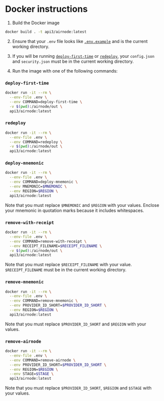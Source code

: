 # Docker instructions

1. Build the Docker image
```sh
docker build . -t api3/airnode:latest
```

2. Ensure that your `.env` file looks like [`.env.example`](/packages/deployer/.env.example) and is the current working directory.

3. If you will be running [`deploy-first-time`](#deploy-first-time) or [`redeploy`](#redeploy), your `config.json` and `security.json` must be in the current working directory.

4. Run the image with one of the following commands:

### `deploy-first-time`
```sh
docker run -it --rm \
  --env-file .env \
  --env COMMAND=deploy-first-time \
  -v $(pwd):/airnode/out \
  api3/airnode:latest
```

### `redeploy`

```sh
docker run -it --rm \
  --env-file .env \
  --env COMMAND=redeploy \
  -v $(pwd):/airnode/out \
  api3/airnode:latest
```

### `deploy-mnemonic`

```sh
docker run -it --rm \
  --env-file .env \
  --env COMMAND=deploy-mnemonic \
  --env MNEMONIC=$MNEMONIC \
  --env REGION=$REGION \
  api3/airnode:latest
```

Note that you must replace `$MNEMONIC` and `$REGION` with your values.
Enclose your mnemonic in quotation marks because it includes whitespaces.

### `remove-with-receipt`

```sh
docker run -it --rm \
  --env-file .env \
  --env COMMAND=remove-with-receipt \
  --env RECEIPT_FILENAME=$RECEIPT_FILENAME \
  -v $(pwd):/airnode/out \
  api3/airnode:latest
```

Note that you must replace `$RECEIPT_FILENAME` with your value.
`$RECEIPT_FILENAME` must be in the current working directory.

### `remove-mnemonic`

```sh
docker run -it --rm \
  --env-file .env \
  --env COMMAND=remove-mnemonic \
  --env PROVIDER_ID_SHORT=$PROVIDER_ID_SHORT \
  --env REGION=$REGION \
  api3/airnode:latest
```

Note that you must replace `$PROVIDER_ID_SHORT` and `$REGION` with your values.

### `remove-airnode`

```sh
docker run -it --rm \
  --env-file .env \
  --env COMMAND=remove-airnode \
  --env PROVIDER_ID_SHORT=$PROVIDER_ID_SHORT \
  --env REGION=$REGION \
  --env STAGE=$STAGE \
  api3/airnode:latest
```

Note that you must replace `$PROVIDER_ID_SHORT`, `$REGION` and `$STAGE` with your values.
